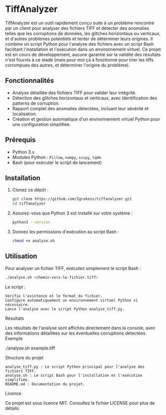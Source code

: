 # TiffAnalyzer

TiffAnalyzer est un outil rapidement conçu suite à un problème rencontré par un client pour analyser des fichiers TIFF et détecter des anomalies telles que les corruptions de données, les glitches horizontaux ou verticaux, et d'autres problèmes potentiels et tenter de déterminer leurs origines. Il combine un script Python pour l'analyse des fichiers avec un script Bash facilitant l'installation et l'exécution dans un environnement virtuel. Ce projet est en cours de développement, aucune garantie sur la validité des résultats n'est fournis à ce stade (mais pour moi ça a fonctionné pour trier les tiffs corrompues des autres, et déterminer l'origine du problème).

## Fonctionnalités
- Analyse détaillée des fichiers TIFF pour valider leur intégrité.
- Détection des glitches horizontaux et verticaux, avec identification des patterns de corruption.
- Rapport complet des anomalies détectées, incluant leur sévérité et localisation.
- Création et gestion automatique d'un environnement virtuel Python pour une configuration simplifiée.

## Prérequis
- Python 3.x
- Modules Python : `Pillow`, `numpy`, `scipy`, `tqdm`
- Bash (pour exécuter le script de lancement)

## Installation
1. Clonez ce dépôt :
    ```bash
    git clone https://github.com/Igrekess/tiffanalyzer.git
    cd tiffanalyzer
    ```

2. Assurez-vous que Python 3 est installé sur votre système :
    ```bash
    python3 --version
    ```

3. Donnez les permissions d'exécution au script Bash :
    ```bash
    chmod +x analyse.sh
    ```
## Utilisation
Pour analyser un fichier TIFF, exécutez simplement le script Bash :
```bash
./analyse.sh <chemin-vers-le-fichier.tiff>
 ```
Le script :

    Vérifie l'existence et le format du fichier.
    Configure automatiquement un environnement virtuel Python si nécessaire.
    Lance l'analyse avec le script Python analyse_tiff.py.

Résultats

Les résultats de l'analyse sont affichés directement dans la console, avec des informations détaillées sur les éventuelles corruptions détectées.
Exemple

./analyse.sh example.tiff

Structure du projet

    analyse_tiff.py : Le script Python principal pour l'analyse des fichiers TIFF.
    analyse.sh : Le script Bash pour l'installation et l'exécution simplifiée.
    README.md : Documentation du projet.

Licence

Ce projet est sous licence MIT. Consultez le fichier LICENSE pour plus de détails.

